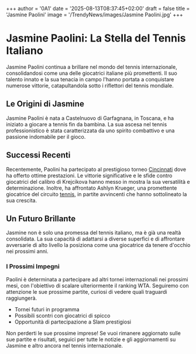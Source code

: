 +++
author = '0A1'
date = '2025-08-13T08:37:45+02:00'
draft = false
title = 'Jasmine Paolini'
image = '/TrendyNews/images/Jasmine Paolini.jpg'
+++

# Jasmine Paolini: La Stella del Tennis Italiano

Jasmine Paolini continua a brillare nel mondo del tennis internazionale, consolidandosi come una delle giocatrici italiane più promettenti. Il suo talento innato e la sua tenacia in campo l'hanno portata a conquistare numerose vittorie, catapultandola sotto i riflettori del tennis mondiale.

## Le Origini di Jasmine

Jasmine Paolini è nata a Castelnuovo di Garfagnana, in Toscana, e ha iniziato a giocare a tennis fin da bambina. La sua ascesa nel tennis professionistico è stata caratterizzata da uno spirito combattivo e una passione indomabile per il gioco.

## Successi Recenti

Recentemente, Paolini ha partecipato al prestigioso torneo [Cincinnati](https://www.wsopen.com/) dove ha offerto ottime prestazioni. Le vittorie significative e le sfide contro giocatrici del calibro di Krejcikova hanno messo in mostra la sua versatilità e determinazione. Inoltre, ha affrontato Ashlyn Krueger, una promettente giocatrice del circuito [tennis](https://www.wtatennis.com/), in partite avvincenti che hanno sottolineato la sua crescita.

## Un Futuro Brillante

Jasmine non è solo una promessa del tennis italiano, ma è già una realtà consolidata. La sua capacità di adattarsi a diverse superfici e di affrontare avversarie di alto livello la posiziona come una giocatrice da tenere d'occhio nei prossimi anni.

### I Prossimi Impegni

Paolini è determinata a partecipare ad altri tornei internazionali nei prossimi mesi, con l'obiettivo di scalare ulteriormente il ranking WTA. Seguiremo con attenzione le sue prossime partite, curiosi di vedere quali traguardi raggiungerà.

- Tornei futuri in programma
- Possibili scontri con giocatrici di spicco
- Opportunità di partecipazione a Slam prestigiosi

Non perderti le sue prossime imprese! Se vuoi rimanere aggiornato sulle sue partite e risultati, seguici per tutte le notizie e gli aggiornamenti su Jasmine e altro ancora nel tennis internazionale.